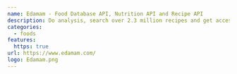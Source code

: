 ```yaml
---
name: Edamam - Food Database API, Nutrition API and Recipe API
description: Do analysis, search over 2.3 million recipes and get access to a database with close to 900,000 foods.
categories:
  - foods
features:
  https: true
url: https://www.edamam.com/
logo: Edamam.png
---
```

